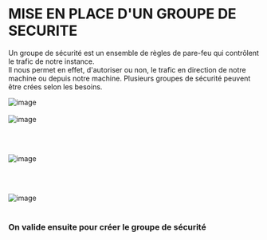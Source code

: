 # MISE EN PLACE D'UN GROUPE DE SECURITE
Un groupe de sécurité est un ensemble de règles de pare-feu qui contrôlent le trafic de notre instance.
<br />Il nous permet en effet, d'autoriser ou non, le trafic en direction de notre machine ou depuis notre machine.
Plusieurs groupes de sécurité peuvent être crées selon les besoins.

![image](https://github.com/abiForSofteam/aws/assets/56606441/4e1c234c-f4bd-4e30-bdf1-17e3a2135776)
<br />
<br />
![image](https://github.com/abiForSofteam/aws/assets/56606441/853431ff-a617-4f22-89c4-e3497277f1c9)

<br /><br />


![image](https://github.com/abiForSofteam/aws/assets/56606441/3650d17a-a70d-4f70-a795-f45724408455)

<br /><br />

![image](https://github.com/abiForSofteam/aws/assets/56606441/4d75dc00-c66c-4340-90ae-3426c428c155)
<br /><br />

### On valide ensuite pour créer le groupe de sécurité
